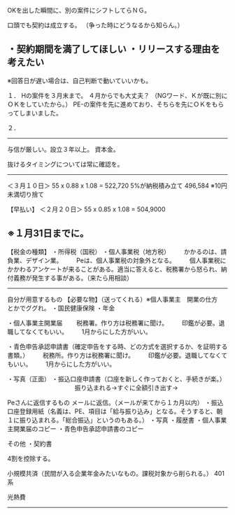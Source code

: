 OKを出した瞬間に、別の案件にシフトしてらＮＧ。

口頭でも契約は成立する。
（争った時にどうなるから知らん。）


・契約期間を満了してほしい
・リリースする理由を考えたい
---

※回答日が遅い場合は、自己判断で動いていいかも。

１．
Hの案件を３月末まで。
４月からでも大丈夫？
（NGワード、Ｋが既に別にＯＫをしていたから。）
PE-の案件を先に進めており、そちらを先にＯＫをもらってしまいました。




２．

---

与信が厳しい。設立３年以上。
資本金。

抜けるタイミングについては常に確認を。

---
＜３月１０日＞
55 x 0.88 x 1.08 = 522,720
                   5%が納税積み立て
                   496,584
※10円未満切り捨て

【早払い】
＜２月２０日＞
55 x 0.85 x 1.08 = 504,9000

※１月31日までに。
---


【税金の種類】
・所得税（国税）
・個人事業税（地方税）
　　かかるのは、請負業、デザイン業。
　　Peは、個人事業税の対象外となる。
　　個人事業税にかかわるアンケートが来ることがある。適当に答えると、税務署から怒られ、納付義務が発生する事がある。（来たら用相談）

---

自分が用意するもの
【必要な物】（送ってくれる）※個人事業主　開業の仕方　とかでググれ。
・国民健康保険
・年金

・個人事業主開業届
　　税務署。作り方は税務署に聞け。
　　印鑑が必要。退職してなくてもいい。
　　1月からにした方がいい。

・青色申告承認申請書（確定申告をする時、どの方式を選択するか、を証明する書類。）
　　税務所。作り方は税務署に聞け。
　　印鑑が必要。退職してなくてもいい。
　　1月からにした方がいい。

・写真（正面）
・振込口座申請書（口座を新しく作っておくと、手続きが楽。）
　　　　　　　　　　　振り込まれる→すぐに全額引き出す→

Peさんに返信するもの
メールに返信。（メールが来てから１カ月以内）
・振込口座登録用紙（名義は、PE、項目は「給与振り込み」となる。そうすると、朝１に振り込まれる。「総合振込」というのもある。）
・写真
・履歴書
・個人事業主開業届のコピー
・青色申告承認申請書のコピー


その他
・契約書


4割を控除する。

小規模共済（民間が入る企業年金みたいなもの。課税対象から削られる。）
401系


光熱費


---



